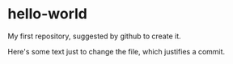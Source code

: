 # hello-world
My first repository, suggested by github to create it.


Here's some text just to change the file, which justifies a commit.
